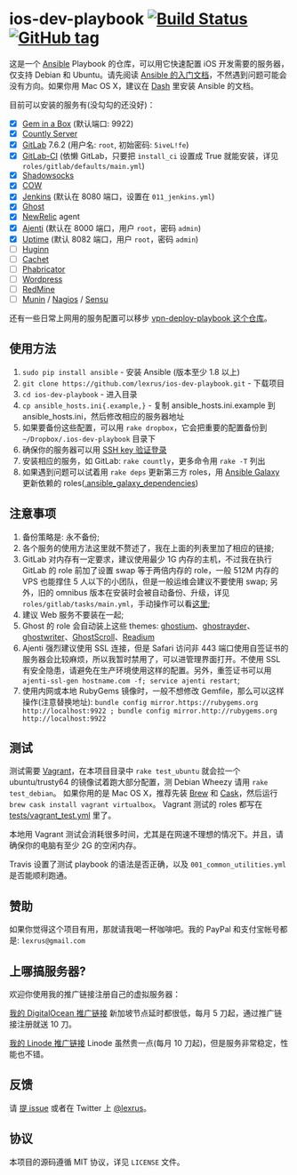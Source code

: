 # ios-dev-playbook [![Build Status](https://travis-ci.org/lexrus/ios-dev-playbook.svg?branch=master)](https://travis-ci.org/lexrus/ios-dev-playbook) [![GitHub tag](https://img.shields.io/github/tag/lexrus/ios-dev-playbook.svg?style=flat)](https://github.com/lexrus/ios-dev-playbook)

这是一个 [Ansible](http://www.ansible.com) Playbook 的仓库，可以用它快速配置 iOS 开发需要的服务器，仅支持 Debian 和 Ubuntu。请先阅读 [Ansible 的入门文档](http://docs.ansible.com)，不然遇到问题可能会没有方向。如果你用 Mac OS X，建议在 [Dash](http://kapeli.com/dash) 里安装 Ansible 的文档。

目前可以安装的服务有(没勾勾的还没好)：

- [x] [Gem in a Box](https://github.com/geminabox/geminabox) (默认端口: 9922)
- [x] [Countly Server](https://github.com/Countly/countly-server)
- [x] [GitLab](https://github.com/gitlabhq/gitlabhq) 7.6.2 (用户名: `root`, 初始密码: `5iveL!fe`)
- [x] [GitLab-CI](https://about.gitlab.com/gitlab-ci/) (依懒 GitLab，只要把 `install_ci` 设置成 True 就能安装，详见 `roles/gitlab/defaults/main.yml`)
- [x] [Shadowsocks](https://github.com/clowwindy/shadowsocks)
- [x] [COW](https://github.com/cyfdecyf/cow)
- [x] [Jenkins](http://jenkins-ci.org) (默认在 8080 端口，设置在 `011_jenkins.yml`)
- [x] [Ghost](https://ghost.org/)
- [x] [NewRelic](https://newrelic.com) agent
- [x] [Ajenti](http://ajenti.org) (默认在 8000 端口，用户 `root`，密码 `admin`)
- [x] [Uptime](http://www.redotheweb.com/uptime/) (默认 8082 端口，用户 `root`，密码 `admin`)
- [ ] [Huginn](https://github.com/cantino/huginn)
- [ ] [Cachet](https://cachethq.io)
- [ ] [Phabricator](http://phabricator.org)
- [ ] [Wordpress](http://wordpress.org)
- [ ] [RedMine](http://www.redmine.org)
- [ ] [Munin](http://munin-monitoring.org) / [Nagios](http://www.nagios.org) / [Sensu](http://sensuapp.org)

还有一些日常上网用的服务配置可以移步 [vpn-deploy-playbook 这个仓库](https://github.com/lexrus/vpn-deploy-playbook)。

## 使用方法

1. `sudo pip install ansible` - 安装 Ansible (版本至少 1.8 以上)
1. `git clone https://github.com/lexrus/ios-dev-playbook.git` - 下载项目
1. `cd ios-dev-playbook` - 进入目录
1. `cp ansible_hosts.ini{.example,}` - 复制 ansible_hosts.ini.example 到 ansible_hosts.ini，然后修改相应的服务器地址
1. 如果要备份这些配置，可以用 `rake dropbox`，它会把重要的配置备份到 `~/Dropbox/.ios-dev-playbook` 目录下
1. 确保你的服务器可以用 [SSH key 验证登录](http://www.debian-administration.org/article/530/SSH_with_authentication_key_instead_of_password)
1. 安装相应的服务，如 GitLab: `rake countly`，更多命令用 `rake -T` 列出
1. 如果遇到问题可以试着用 `rake deps` 更新第三方 roles，用 [Ansible Galaxy](https://galaxy.ansible.com) 更新依赖的 roles([.ansible_galaxy_dependencies](https://github.com/lexrus/ios-dev-playbook/blob/master/.ansible_galaxy_dependencies))


## 注意事项

1. 备份策略是: 永不备份;
2. 各个服务的使用方法这里就不赘述了，我在上面的列表里加了相应的链接;
3. GitLab 对内存有一定要求，建议使用最少 1G 内存的主机，不过我在执行 GitLab 的 role 前加了设置 swap 等于两倍内存的 role，一般 512M 内存的 VPS 也能撑住 5 人以下的小团队，但是一般运维会建议不要使用 swap; 另外，旧的 omnibus 版本在安装时会被自动备份、升级，详见 `roles/gitlab/tasks/main.yml`，手动操作可以看[这里](https://gitlab.com/gitlab-org/omnibus-gitlab/blob/master/doc/update.md);
4. 建议 Web 服务不要装在一起;
5. Ghost 的 role 会自动装上这些 themes: [ghostium](https://github.com/oswaldoacauan/ghostium)、[ghostrayder](https://github.com/k9ordon/ghostrayder)、[ghostwriter](https://github.com/roryg/ghostwriter)、[GhostScroll](https://github.com/grmmph/GhostScroll)、[Readium](https://github.com/starburst1977/Readium)
6. Ajenti 强烈建议使用 SSL 连接，但是 Safari 访问非 443 端口使用自签证书的服务器会比较麻烦，所以我暂时禁用了，可以进管理界面打开。不使用 SSL 有安全隐患，请避免在生产环境使用这样的配置。另外，重签证书可以用 `ajenti-ssl-gen hostname.com -f; service ajenti restart`;
7. 使用内网或本地 RubyGems 镜像时，一般不想修改 Gemfile，那么可以这样操作(注意替换地址): `bundle config mirror.https://rubygems.org http://localhost:9922 ; bundle config mirror.http://rubygems.org http://localhost:9922`


## 测试

测试需要 [Vagrant](https://www.vagrantup.com/)，在本项目目录中 `rake test_ubuntu` 就会拉一个 ubuntu/trusty64 的镜像试着跑大部分配置，测 Debian Wheezy 请用 `rake test_debian`。
如果你用的是 Mac OS X，推荐先装 [Brew](http://brew.sh) 和 [Cask](http://caskroom.io)，然后运行 `brew cask install vagrant virtualbox`。
Vagrant 测试的 roles 都写在 [tests/vagrant_test.yml](https://github.com/lexrus/ios-dev-playbook/blob/master/tests/vagrant_test.yml) 里了。

本地用 Vagrant 测试会消耗很多时间，尤其是在网速不理想的情况下。并且，请确保你的电脑有至少 2G 的空闲内存。

Travis 设置了测试 playbook 的语法是否正确，以及 `001_common_utilities.yml` 是否能顺利跑通。


## 赞助

如果你觉得这个项目有用，那就请我喝一杯咖啡吧。我的 PayPal 和支付宝帐号都是: `lexrus@gmail.com`


## 上哪搞服务器?

欢迎你使用我的推广链接注册自己的虚拟服务器：

[我的 DigitalOcean 推广链接](https://www.digitalocean.com/?refcode=3eb5cf371fc9) 新加坡节点延时都很低，每月 5 刀起，通过推广链接注册就送 10 刀。

[我的 Linode 推广链接](http://www.linode.com/?r=9f144941e797d495a10c2841c3137ce1acde5f15) Linode 虽然贵一点(每月 10 刀起)，但是服务非常稳定，性能也不错。


## 反馈

请 [提 issue](https://github.com/lexrus/ios-dev-playbook/issues/new) 或者在 Twitter 上 [@lexrus](https://twitter.com/lexrus)。


## 协议

本项目的源码遵循 MIT 协议，详见 `LICENSE` 文件。